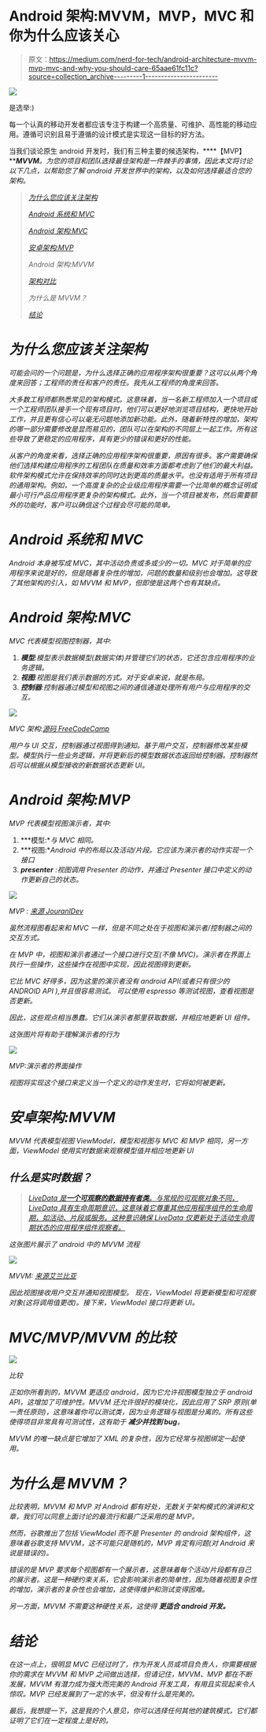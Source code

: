 # Android 架构:MVVM，MVP，MVC 和你为什么应该关心

> 原文：<https://medium.com/nerd-for-tech/android-architecture-mvvm-mvp-mvc-and-why-you-should-care-65aae61fc11c?source=collection_archive---------1----------------------->

![](img/3a4bfa862e8cacc5ba1aea04112d558a.png)

是选举:)

每一个认真的移动开发者都应该专注于构建一个高质量、可维护、高性能的移动应用。遵循可识别且易于遵循的设计模式是实现这一目标的好方法。

当我们谈论原生 android 开发时，我们有三种主要的候选架构，****【MVP】******MVVM***。为您的项目和团队选择最佳架构是一件棘手的事情，因此本文将讨论以下几点，以帮助您了解 android 开发世界中的架构，以及如何选择最适合您的架构。*

> *[为什么您应该关注架构](#d303)*
> 
> *[Android 系统和 MVC](#c4b5)*
> 
> *[Android 架构:MVC](#8092)*
> 
> *[安卓架构:MVP](#14fe)*
> 
> *Android 架构:MVVM*
> 
> *[架构对比](#36a5)*
> 
> *为什么是 MVVM？*
> 
> *[结论](#621a)*

# *为什么您应该关注架构*

*可能会问的一个问题是，为什么选择正确的应用程序架构很重要？这可以从两个角度来回答；工程师的责任和客户的责任。我先从工程师的角度来回答。*

*大多数工程师都熟悉常见的架构模式。这意味着，当一名新工程师加入一个项目或一个工程师团队接手一个现有项目时，他们可以更好地浏览项目结构，更快地开始工作，并且更有信心可以毫无问题地添加新功能。此外，随着新特性的增加，架构的哪一部分需要修改是显而易见的，团队可以在架构的不同层上一起工作。所有这些导致了更稳定的应用程序，具有更少的错误和更好的性能。*

*从客户的角度来看，选择正确的应用程序架构很重要，原因有很多。客户需要确保他们选择构建应用程序的工程团队在质量和效率方面都考虑到了他们的最大利益。软件架构模式允许在保持效率的同时达到更高的质量水平。也没有适用于所有项目的通用架构。例如，一个高度复杂的企业级应用程序需要一个比简单的概念证明或最小可行产品应用程序更复杂的架构模式。此外，当一个项目被发布，然后需要额外的功能时，客户可以确信这个过程会尽可能的简单。*

# *Android 系统和 MVC*

*Android 本身被写成 MVC，其中活动负责或多或少的一切。MVC 对于简单的应用程序来说是好的，但是随着复杂性的增加，问题的数量和级别也会增加。这导致了其他架构的引入，如 MVVM 和 MVP，但即使是这两个也有其缺点。*

# *Android 架构:MVC*

*MVC 代表模型视图控制器，其中:*

1.  ***模型**:模型表示数据模型(数据实体)并管理它们的状态，它还包含应用程序的业务逻辑。*
2.  ***视图**:视图是我们表示数据的方式。对于安卓来说，就是布局。*
3.  ***控制器**:控制器通过模型和视图之间的通信通道处理所有用户与应用程序的交互。*

*![](img/275111c0250125bf100e281782ad54ac.png)*

*MVC 架构:[源码 FreeCodeCamp](https://www.freecodecamp.org/news/the-model-view-controller-pattern-mvc-architecture-and-frameworks-explained/)*

*用户与 UI 交互，控制器通过视图得到通知。基于用户交互，控制器修改某些模型。模型执行一些业务逻辑，并将更新后的模型数据状态返回给控制器。控制器然后可以根据从模型接收的新数据状态更新 UI。*

# *Android 架构:MVP*

*MVP 代表模型视图演示者，其中:*

1.  ***模型:**与 MVC 相同。*
2.  ***视图:**Android 中的布局以及活动/片段。它应该为演示者的动作实现一个接口*
3.  ***presenter** :视图调用 Presenter 的动作，并通过 Presenter 接口中定义的动作更新自己的状态。*

*![](img/50f9b45bb66d9d50c762e9cc1db8e809.png)*

*MVP : [来源 JouranlDev](https://www.journaldev.com/14886/android-mvp)*

*虽然流程图看起来和 MVC 一样，但是不同之处在于视图和演示者/控制器之间的交互方式。*

*在 MVP 中，视图和演示者通过一个接口进行交互(不像 MVC)。演示者在界面上执行一些操作，这些操作在视图中实现，因此视图得到更新。*

*它比 MVC 好得多，因为这里的演示者没有 android API(或者只有很少的 ANDROID API ),并且很容易测试。
可以使用 espresso 等测试视图，查看视图是否更新。*

*因此，这些观点相当愚蠢。它们从演示者那里获取数据，并相应地更新 UI 组件。*

*这张图片将有助于理解演示者的行为*

*![](img/c3e4f7411874aa60fd6865edb52d1b98.png)*

*MVP:演示者的界面操作*

*视图将实现这个接口来定义当一个定义的动作发生时，它将如何被更新。*

# *安卓架构:MVVM*

*MVVM 代表模型视图 ViewModel，模型和视图与 MVC 和 MVP 相同，另一方面，ViewModel 使用实时数据来观察模型值并相应地更新 UI*

## *什么是实时数据？*

> *[LiveData 是**一个可观察的数据持有者类**。与常规的可观察对象不同，LiveData 具有生命周期意识，这意味着它尊重其他应用程序组件的生命周期，如活动、片段或服务。这种意识确保 LiveData 仅更新处于活动生命周期状态的应用程序组件观察者。](https://developer.android.com/topic/libraries/architecture/livedata)*

*这张图片展示了 android 中的 MVVM 流程*

*![](img/4a29051a90e891f3ac6a29d945ec42ff.png)*

*MVVM: [来源艾兰比亚](https://jayrambhia.com/blog/android-mvvm-intro)*

*因此视图接收用户交互并通知视图模型。
现在，ViewModel 将更新模型和可观察对象(这将调用值更改)。接下来，ViewModel 接口将更新 UI。*

# *MVC/MVP/MVVM 的比较*

*![](img/94dccbc2606060da3a62cd66deda6243.png)*

*比较*

*正如你所看到的，MVVM 更适应 android，因为它允许视图模型独立于 android API，这增加了可维护性。MVVM 还允许很好的模块化，因此应用了 SRP 原则(单一责任原则)，这意味着你可以测试类，因为业务逻辑与视图是分离的。所有这些使得项目非常具有可测试性，这有助于 ***减少并找到 bug***。*

*MVVM 的唯一缺点是它增加了 XML 的复杂性，因为它经常与视图绑定一起使用。*

# *为什么是 MVVM？*

*比较表明，MVVM 和 MVP 对 Android 都有好处，无数关于架构模式的演讲和文章，我们可以同意上面讨论的最流行和最广泛采用的是 MVP。*

*然而，谷歌推出了包括 ViewModel 而不是 Presenter 的 android 架构组件，这意味着谷歌支持 MVVM，这不可能只是随机的，MVP 肯定有问题(对 Android 来说是错误的)。*

*错误的是 MVP 要求每个视图都有一个展示者，这意味着每个活动/片段都有自己的展示者。这是一种硬约束关系，它会影响演示者的简单性，因为随着视图复杂性的增加，演示者的复杂性也会增加，这使得维护和测试变得困难。*

*另一方面，MVVM 不需要这种硬性关系，这使得 ***更适合 android 开发。****

# *结论*

*在这一点上，很明显 MVC 已经过时了，作为开发人员或项目负责人，你需要根据你的需求在 MVVM 和 MVP 之间做出选择，但请记住，MVVM、MVP 都在不断发展，MVVM 有潜力成为强大而完美的 Android 开发工具，有用且实现起来令人惊叹。MVP 已经发展到了一定的水平，但没有什么是完美的。*

*最后，我想提一下，这是我的个人意见，你可以选择任何其他的建筑模式，它们都证明了它们在一定程度上是好的。*